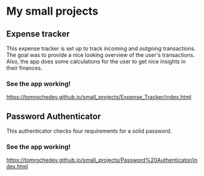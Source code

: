 # My small projects
## Expense tracker
This expense tracker is set up to track incoming and outgoing transactions. The goal was to provide a nice looking overview of the user's transactions. Also, the app does some calculations for the user to get nice insights in their finances. 

### See the app working! 
https://tomrochedev.github.io/small_projects/Expense_Tracker/index.html


## Password Authenticator
This authenticator checks four requirements for a solid password. 

### See the app working!
https://tomrochedev.github.io/small_projects/Password%20Authenticator/index.html
